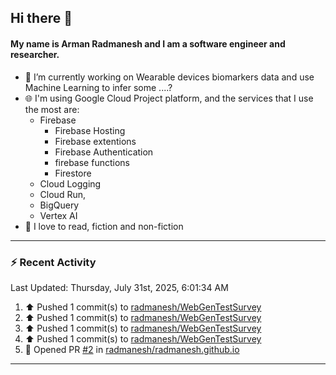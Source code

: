 ## Hi there 👋

#### My name is Arman Radmanesh and I am a software engineer and researcher.

- 🔭 I’m currently working on Wearable devices biomarkers data and use Machine Learning to infer some ....?
- 🌐 I'm using Google Cloud Project platform, and the services that I use the most are:
  - Firebase
     - Firebase Hosting
     - Firebase extentions 
     - Firebase Authentication
     - firebase functions
     - Firestore
  - Cloud Logging
  - Cloud Run,
  - BigQuery
  - Vertex AI
- 📖 I love to read, fiction and non-fiction

---

### :zap: Recent Activity

<!--START_SECTION:activity-->
<!--END_SECTION:activity-->

<!--RECENT_ACTIVITY:last_update-->
Last Updated: Thursday, July 31st, 2025, 6:01:34 AM
<!--RECENT_ACTIVITY:last_update_end-->

<!--RECENT_ACTIVITY:start-->
1. ⬆️ Pushed 1 commit(s) to [radmanesh/WebGenTestSurvey](https://github.com/radmanesh/WebGenTestSurvey)
2. ⬆️ Pushed 1 commit(s) to [radmanesh/WebGenTestSurvey](https://github.com/radmanesh/WebGenTestSurvey)
3. ⬆️ Pushed 1 commit(s) to [radmanesh/WebGenTestSurvey](https://github.com/radmanesh/WebGenTestSurvey)
4. ⬆️ Pushed 1 commit(s) to [radmanesh/WebGenTestSurvey](https://github.com/radmanesh/WebGenTestSurvey)
5. 💪 Opened PR [#2](https://github.com/radmanesh/radmanesh.github.io/pull/2) in [radmanesh/radmanesh.github.io](https://github.com/radmanesh/radmanesh.github.io)
<!--RECENT_ACTIVITY:end-->

---

<!--
**radmanesh/radmanesh** is a ✨ _special_ ✨ repository because its `README.md` (this file) appears on your GitHub profile.

Here are some ideas to get you started:

- 🔭 I’m currently working on ...
- 🌱 I’m currently learning ...
- 👯 I’m looking to collaborate on ...
- 🤔 I’m looking for help with ...
- 💬 Ask me about ...
- 📫 How to reach me: ...
- 😄 Pronouns: ...
- ⚡ Fun fact: ...
-->
